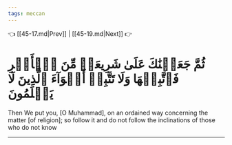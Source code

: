 ```yaml
---
tags: meccan
---
```


👈 [[45-17.md|Prev]] | [[45-19.md|Next]] 👉

# ثُمَّ جَعَلۡنَٰكَ عَلَىٰ شَرِيعَةٖ مِّنَ ٱلۡأَمۡرِ فَٱتَّبِعۡهَا وَلَا تَتَّبِعۡ أَهۡوَآءَ ٱلَّذِينَ لَا يَعۡلَمُونَ

Then We put you, [O Muhammad], on an ordained way concerning the matter [of religion]; so follow it and do not follow the inclinations of those who do not know

---

